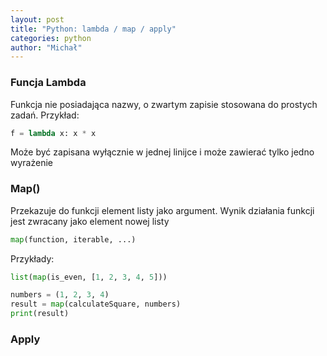 ```yaml
---
layout: post
title: "Python: lambda / map / apply"
categories: python
author: "Michał"
---
```



### Funcja Lambda
Funkcja nie posiadająca nazwy, o zwartym zapisie stosowana do prostych zadań. Przykład:

```python
f = lambda x: x * x 
```

Może być zapisana wyłącznie w jednej linijce i może zawierać tylko jedno wyrażenie

### Map()

Przekazuje do funkcji element listy jako argument. Wynik działania funkcji jest zwracany jako element nowej listy

```python
map(function, iterable, ...)
```

Przykłady:


```python
list(map(is_even, [1, 2, 3, 4, 5]))
```

```python
numbers = (1, 2, 3, 4)
result = map(calculateSquare, numbers)
print(result)
```

### Apply






